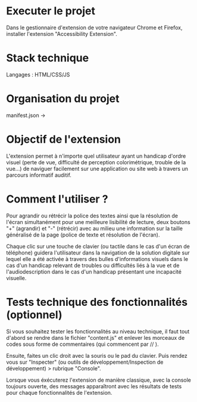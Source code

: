 # Executer le projet

Dans le gestionnaire d'extension de votre navigateur Chrome et Firefox, installer l'extension "Accessibility Extension".

# Stack technique

Langages : HTML/CSS/JS

# Organisation du projet

manifest.json -> 

# Objectif de l'extension

L'extension permet à n'importe quel utilisateur ayant un handicap d'ordre visuel (perte de vue, difficulté de perception colorimétrique, trouble de la vue...) de naviguer facilement sur une application ou site web à travers un parcours informatif auditif.

# Comment l'utiliser ?

Pour agrandir ou rétrécir la police des textes ainsi que la résolution de l'écran simultanément pour une meilleure lisibilité de lecture, deux boutons "+" (agrandir) et "-" (rétrécir) avec au milieu une information sur la taille généralisé de la page (police de texte et résolution de l'écran).

Chaque clic sur une touche de clavier (ou tactile dans le cas d'un écran de téléphone) guidera l'utilisateur dans la navigation de la solution digitale sur lequel elle a été activée à travers des bulles d'informations visuels dans le cas d'un handicap relevant de troubles ou difficultés liés à la vue et de l'audiodescription dans le cas d'un handicap présentant une incapacité visuelle.

# Tests technique des fonctionnalités (optionnel)

Si vous souhaitez tester les fonctionnalités au niveau technique, il faut tout d'abord se rendre dans le fichier "content.js" et enlever les morceaux de codes sous forme de commentaires (qui commencent par // ).

Ensuite, faites un clic droit avec la souris ou le pad du clavier. Puis rendez vous sur "Inspecter" (ou outils de développement/Inspection de développement) > rubrique "Console".

Lorsque vous éxécuterez l'extension de manière classique, avec la console toujours ouverte, des messages apparaîtront avec les résultats de tests pour chaque fonctionnalités de l'extension.